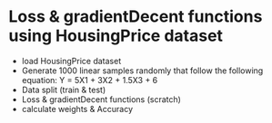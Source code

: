 # Loss & gradientDecent functions using HousingPrice dataset

- load HousingPrice dataset
- Generate 1000 linear samples randomly that follow the following equation: 
    Y = 5X1 + 3X2 + 1.5X3 + 6
- Data split (train & test)
- Loss & gradientDecent functions (scratch)
- calculate weights & Accuracy

